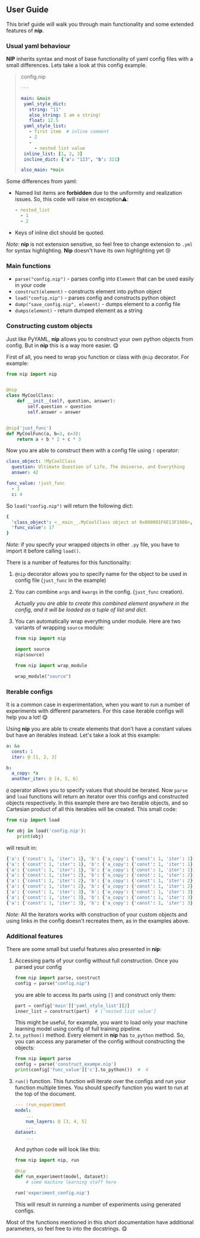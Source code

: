 User Guide
----
This brief guide will walk you through main functionality and some extended features of **nip**.

### Usual yaml behaviour
**NIP** inherits syntax and most of base functionality of yaml config files with a small differences.
Lets take a look at this config example.
> config.nip
>```yaml
>---
>
>main: &main
>  yaml_style_dict:
>    string: "11"
>    also_string: I am a string!
>    float: 12.5
>  yaml_style_list:
>    - first item  # inline comment
>    - 2
>    -  
>      - nested list value
>  inline_list: [1, 2, 3]
>  incline_dict: {'a': "123", 'b': 321}
>
>also_main: *main
>```

Some differences from yaml:
- Named list items are **forbidden** due to the uniformity and realization issues. So, this code will raise en exception:warning::
    ```yaml
    - nested_list
      - 1
      - 2
    ```
- Keys of inline dict should be quoted.

_Note:_ **nip** is not extension sensitive, so feel free to change extension to `.yml` for syntax highlighting. **Nip** doesn't have its own highlighting yet :cry: 

### Main functions
 
 - `parse("config.nip")` - parses config into `Element` that can be used easily in your code
 - `construct(element)` - constructs element into python object
 - `load("config.nip")` - parses config and constructs python object
 - `dump("save_config.nip", element)` - dumps element to a config file
 - `dumps(element)` - return dumped element as a string
 
### Constructing custom objects
Just like PyYAML, **nip** allows you to construct your own python objects from config. But in **nip** this is a way more easier. :yum:

First of all, you need to wrap you function or class with `@nip` decorator. For example:
```python
from nip import nip


@nip
class MyCoolClass:
    def __init__(self, question, answer):
        self.question = question
        self.answer = answer


@nip('just_func')
def MyCoolFunc(a, b=2, c=3):
    return a + b * 2 + c * 3
```

Now you are able to construct them with a config file using `!` operator:
```yaml
class_object: !MyCoolClass
  question: Ultimate Question of Life, The Universe, and Everything
  answer: 42

func_value: !just_func
  - 1
  c: 4
```
So `load("config.nip")` will return the following dict:
```yaml
{
  'class_object': <__main__.MyCoolClass object at 0x000001F6E13F1988>,
  'func_value': 17
}
```
_Note:_ if you specify your wrapped objects in other `.py` file, you have to import it before calling `load()`.


There is a number of features for this functionality:
1. `@nip` decorator allows you to specify name for the object to be used in config file (`just_func` in the example)
2. You can combine `args` and `kwargs` in the config. (`just_func` creation).

    _Actually you are able to create this combined element anywhere in the config, and it will be loaded as a tuple of list and dict._
3. You can  automatically wrap everything under module.
   Here are two variants of wrapping `source` module:
   ```python
   from nip import nip
   
   import source
   nip(source)
   ```
    ```python
    from nip import wrap_module
    
    wrap_module("source")
    ``` 

### Iterable configs
It is a common case in experimentation, when you want to run a number of experiments with different parameters.
For this case iterable configs will help you a lot! :yum:

Using **nip** you are able to create elements that don't have a constant values but have an iterables instead. Let's take a look at this example:
```yaml
a: &a
  const: 1
  iter: @ [1, 2, 3]

b:
  a_copy: *a
  another_iter: @ [4, 5, 6]
```
`@` operator allows you to specify values that should be iterated.
Now `parse` and `load` functions will return an iterator over this configs and constructed objects respectively.
In this example there are two iterable objects, and so Cartesian product of all this iterables will be created.
This small code:
```python
from nip import load

for obj in load('config.nip'):
    print(obj)
```
will result in:
```python
{'a': {'const': 1, 'iter': 1}, 'b': {'a_copy': {'const': 1, 'iter': 1}, 'another_iter': 4}}
{'a': {'const': 1, 'iter': 1}, 'b': {'a_copy': {'const': 1, 'iter': 1}, 'another_iter': 5}}
{'a': {'const': 1, 'iter': 1}, 'b': {'a_copy': {'const': 1, 'iter': 1}, 'another_iter': 6}}
{'a': {'const': 1, 'iter': 2}, 'b': {'a_copy': {'const': 1, 'iter': 2}, 'another_iter': 4}}
{'a': {'const': 1, 'iter': 2}, 'b': {'a_copy': {'const': 1, 'iter': 2}, 'another_iter': 5}}
{'a': {'const': 1, 'iter': 2}, 'b': {'a_copy': {'const': 1, 'iter': 2}, 'another_iter': 6}}
{'a': {'const': 1, 'iter': 3}, 'b': {'a_copy': {'const': 1, 'iter': 3}, 'another_iter': 4}}
{'a': {'const': 1, 'iter': 3}, 'b': {'a_copy': {'const': 1, 'iter': 3}, 'another_iter': 5}}
{'a': {'const': 1, 'iter': 3}, 'b': {'a_copy': {'const': 1, 'iter': 3}, 'another_iter': 6}}
```
_Note:_ All the iterators works with construction of your custom objects and using links in the config doesn't recreates them, as in the examples above.

### Additional features 
There are some small but useful features also presented in **nip**:
1. Accessing parts of your config without full construction. Once you parsed your config
   ```python
   from nip import parse, construct
   config = parse("config.nip")
   ```
    you are able to access its parts using `[]` and construct only them: 
    ```python
   part = config['main']['yaml_style_list'][2]
   inner_list = construct(part)  # ['nested list value']
    ```
   This might be useful, for example, you want to load only your machine learning model using config of full training pipeline.
2. `to_python()` method. Every element in **nip** has `to_python` method. So, you can access any parameter of the config without constructing the objects:
    ```python
    from nip import parse
    config = parse('construct_exampe.nip')
    print(config['func_value']['c'].to_python())  #  4
    ```
3. `run()` function. This function will iterate over the configs and run your function multiple times. You should specify function you want to run at the top of the document.
   ```yaml
   --- !run_experiment
   model:
       ...
       num_layers: @ [3, 4, 5]
       ...
   dataset:
       ...
   ```
   And python code will look like this:
   ```python
   from nip import nip, run
   
   @nip
   def run_experiment(model, dataset):
       # some machine learning staff here
   
   run('experiment_config.nip')
   ```
   This will result in running a number of experiments using generated configs. 


Most of the functions mentioned in this short documentation have additional parameters, so feel free to into the docstrings. :yum:
